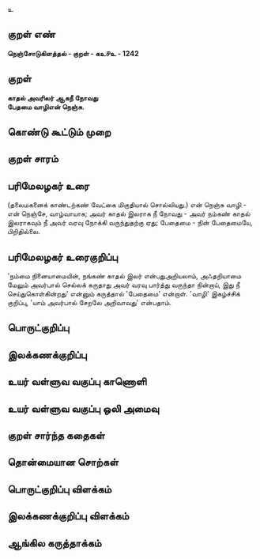 உ

## குறள் எண் 

**நெஞ்சோடுகிளத்தல் - குறள் - கஉ௪உ - 1242**

## குறள் 

**காதல் அவரிலர் ஆகநீ நோவது  
பேதமை வாழிஎன் நெஞ்சு.** 

## கொண்டு கூட்டும் முறை


## குறள் சாரம் 


## பரிமேலழகர் உரை

(தலைமகனைக் காண்டற்கண் வேட்கை மிகுதியால் சொல்லியது.) என் நெஞ்சு வாழி - என் நெஞ்சே, வாழ்வாயாக; அவர் காதல் இலராக நீ நோவது - அவர் நம்கண் காதல் இலராகவும் நீ அவர் வரவு நோக்கி வருந்துதற்கு ஏது; பேதைமை - நின் பேதைமையே, பிறிதில்லை.

## பரிமேலழகர் உரைகுறிப்பு   

'நம்மை நினையாமையின், நங்கண் காதல் இலர் என்பதுஅறியலாம், அஃதறியாமை மேலும் அவர்பால் செல்லக் கருதாது அவர் வரவு பார்த்து வருந்தா நின்றாய், இது நீ செய்துகொள்கின்றது' என்னும் கருத்தால் 'பேதைமை' என்றாள். 'வாழி' இகழ்ச்சிக் குறிப்பு, 'யாம் அவர்பால் சேறலே அறிவாவது' என்பதாம்.

## பொருட்குறிப்பு 


## இலக்கணக்குறிப்பு  


## உயர் வள்ளுவ வகுப்பு காணொளி


## உயர் வள்ளுவ வகுப்பு ஒலி அமைவு 

 
## குறள் சார்ந்த கதைகள் 


## தொன்மையான சொற்கள்


## பொருட்குறிப்பு விளக்கம்


## இலக்கணக்குறிப்பு விளக்கம்


## ஆங்கில கருத்தாக்கம் 


